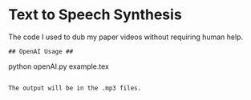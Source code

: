# Text to Speech Synthesis #

The code I used to dub my paper videos without requiring human help.

```
## OpenAI Usage ##
```
python openAI.py example.tex

```

The output will be in the .mp3 files.